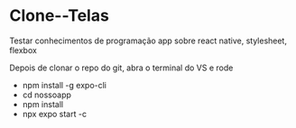 # Clone--Telas
Testar conhecimentos de programação app sobre react native, stylesheet, flexbox

Depois de clonar o repo do git, abra o terminal do VS e rode

- npm install -g expo-cli
- cd nossoapp
- npm install
- npx expo start -c